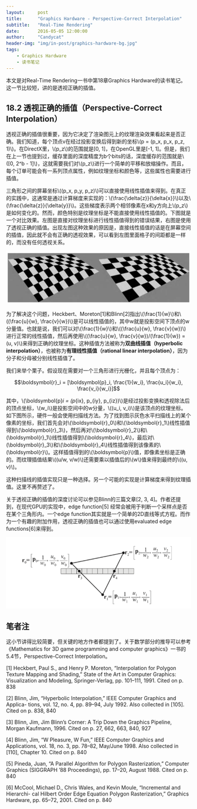 ```yaml
---
layout:     post
title:      "Graphics Hardware - Perspective-Correct Interpolation"
subtitle:   "Real-Time Rendering"
date:       2016-05-05 12:00:00
author:     "Candycat"
header-img: "img/in-post/graphics-hardware-bg.jpg"
tags:
    - Graphics Hardware
    - 读书笔记
---
```


本文是对Real-Time Rendering一书中第18章Graphics Hardware的读书笔记。这一节比较短，讲的是透视正确的插值。

## 18.2 透视正确的插值（Perspective-Correct Interpolation）

透视正确的插值很重要，因为它决定了渲染图元上的纹理渲染效果看起来是否正确。我们知道，每个顶点v在经过投影变换后得到新的坐标\\(p = (p_x, p_x, p_z, 1)\\)。在DirectX里，\\(p_z\\)的范围就是[0, 1]，在OpenGL里是[-1, 1]。但是，我们在上一节也提到过，缓存里面的深度精度为b个bits的话，深度缓存的范围就是\\([0, 2^b - 1]\\)，这就需要我们对\\(p_z\\)进行一个简单的平移和放缩操作。而且，每个订单可能会有一系列顶点属性，例如纹理坐标和颜色等，这些属性也需要进行插值。

三角形之间的屏幕坐标\\((p_x, p_y, p_z)\\)可以直接使用线性插值来得到。在真正的实践中，这通常是通过计算梯度来实现的：\\(\frac{\delta{z}}{\delta{x}}\\)以及\\(\frac{\delta{z}}{\delta{y}}\\)。这些梯度表示两个相邻像素在x和y方向上\\(p_z\\)是如何变化的。然而，颜色特别是纹理坐标是不能直接使用线性插值的。下图就是一个对比效果。左图是直接对纹理坐标进行线性插值得到的错误结果，右图是使用了透视正确的插值。出现左图这种效果的原因是，直接线性插值的话是在屏幕空间的插值，因此就不会有正确的透视效果，可以看到左图里面格子的间距都是一样的，而没有任何透视关系。

![img](/img/in-post/texture-interpolation.png)

为了解决这个问题，Heckbert、Moreton[1]和Blinn[2]指出\\(\frac{1}{w}\\)和\\((\frac{u}{w}, \frac{v}{w})\\)是可以线性插值的，其中w就是投影空间下顶点的w分量值。也就是说，我们可以对\\(\frac{1}{w}\\)和\\((\frac{u}{w}, \frac{v}{w})\\)进行正常的线性插值，然后再使用\\((\frac{u}{w}, \frac{v}{w})/(\frac{1}{w}) = (u, v)\\)来得到正确的纹理坐标。这种插值方法被称为**双曲线插值（hyperbolic interpolation）**，也被称为**有理线性插值（rational linear interpolation）**，因为分子和分母被分别线性插值了。

我们来举个栗子。假设现在需要对一个三角形进行光栅化，并且每个顶点为：

$$\boldsymbol{r}_i = [\boldsymbol{p}_i, \frac{1}{w_i}, \frac{u_i}{w_i}, \frac{v_i}{w_i}]$$

其中，\\(\boldsymbol{p}_i = (p_{ix}, p_{iy}, p_{iz})\\)是经过投影变换和透视除法后的顶点坐标，\\(w_i\\)是投影空间中的w分量，\\((u_i, v_i)\\)是该顶点的纹理坐标。如下图所示，硬件一般会使用扫描线方法。为了找到图示灰色水平扫描线上的某个像素的坐标，我们首先会对\\(\boldsymbol{r}_0\\)和\\(\boldsymbol{r}_1\\)线性插值得到\\(\boldsymbol{r}_3\\)，然后再对\\(\boldsymbol{r}_2\\)和\\(\boldsymbol{r}_1\\)线性插值得到\\(\boldsymbol{r}_4\\)，最后对\\(\boldsymbol{r}_3\\)和\\(\boldsymbol{r}_4\\)线性插值得到该像素的\\(\boldsymbol{r}\\)。这样插值得到的\\(\boldsymbol{p}\\)值，即像素坐标是正确的。而纹理插值结果\\((u/w, v/w)\\)还需要乘以插值后的\\(w\\)值来得到最终的\\((u, v)\\)。

这种扫描线的插值实现只是一种选择。另一个可能的实现是计算梯度来得到纹理插值。这里不再赘述了。

关于透视正确的插值的深度讨论可以参见Blinn的三篇文章[2, 3, 4]。作者还提到，在现代GPU的实现中，edge function[5] 经常会被用于判断一个采样点是否在某个三角形内。一个edge function其实就是一个简单的2D直线等式方程。而作为一个有趣的附加作用，透视正确的插值也可以通过使用evaluated edge functions[6]来得到。

![img](/img/in-post/triangle-interpolation.png)

## 笔者注

这小节讲得比较简要，但关键的地方作者都提到了。关于数学部分的推导可以参考《Mathematics for 3D game programming and computer graphics》一书的5.4节，Perspective-Correct Interpolation。

[1] Heckbert, Paul S., and Henry P. Moreton, “Interpolation for Polygon Texture Mapping and Shading,” State of the Art in Computer Graphics: Visualization and Modeling, Springer-Verlag, pp. 101–111, 1991. Cited on p. 838

[2] Blinn, Jim, “Hyperbolic Interpolation,” IEEE Computer Graphics and Applica- tions, vol. 12, no. 4, pp. 89–94, July 1992. Also collected in [105]. Cited on p. 838, 840

[3] Blinn, Jim, Jim Blinn’s Corner: A Trip Down the Graphics Pipeline, Morgan Kaufmann, 1996. Cited on p. 27, 662, 663, 840, 927

[4] Blinn, Jim, “W Pleasure, W Fun,” IEEE Computer Graphics and Applications, vol. 18, no. 3, pp. 78–82, May/June 1998. Also collected in [110], Chapter 10. Cited on p. 840

[5] Pineda, Juan, “A Parallel Algorithm for Polygon Rasterization,” Computer Graphics (SIGGRAPH ’88 Proceedings), pp. 17–20, August 1988. Cited on p. 840

[6] McCool, Michael D., Chris Wales, and Kevin Moule, “Incremental and Hierarchi- cal Hilbert Order Edge Equation Polygon Rasterization,” Graphics Hardware, pp. 65–72, 2001. Cited on p. 840























